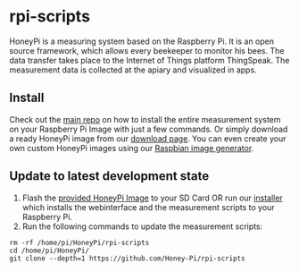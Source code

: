 # rpi-scripts

HoneyPi is a measuring system based on the Raspberry Pi. It is an open source framework, which allows every beekeeper to monitor his bees. The data transfer takes place to the Internet of Things platform ThingSpeak. The measurement data is collected at the apiary and visualized in apps.

## Install

Check out the [main repo](https://github.com/Honey-Pi/HoneyPi#install) on how to install the entire measurement system on your Raspberry Pi Image with just a few commands. Or simply download a ready HoneyPi image from our [download page](https://www.honey-pi.de/downloads/). You can even create your own custom HoneyPi images using our [Raspbian image generator](https://github.com/Honey-Pi/HoneyPi-Build-Raspbian).

## Update to latest development state

1. Flash the [provided HoneyPi Image](https://www.honey-pi.de/downloads/) to your SD Card OR run our [installer](https://github.com/Honey-Pi/HoneyPi#install) which installs the webinterface and the measurement scripts to your Raspberry Pi.
2. Run the following commands to update the measurement scripts:

```
rm -rf /home/pi/HoneyPi/rpi-scripts
cd /home/pi/HoneyPi/
git clone --depth=1 https://github.com/Honey-Pi/rpi-scripts
```
